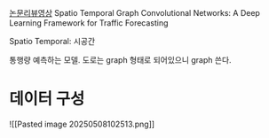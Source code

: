 [논문리뷰영상](https://www.youtube.com/watch?v=R8s5Kh5eKm8&t=1149s)
Spatio Temporal Graph Convolutional Networks: A Deep Learning Framework for Traffic Forecasting

Spatio Temporal: 시공간

통행량 예측하는 모델.
도로는 graph 형태로 되어있으니 graph 쓴다.
# 데이터 구성
![[Pasted image 20250508102513.png]]